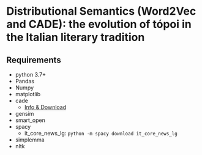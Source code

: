 # Distributional Semantics (Word2Vec and CADE): the evolution of tópoi in the Italian literary tradition

## Requirements
* python 3.7+
* Pandas
* Numpy
* matplotlib
* cade
  * [Info & Download](https://federicobianchi.io/cade/)
* gensim
* smart_open
* spacy
  * it_core_news_lg: `python -m spacy download it_core_news_lg`
* simplemma
* nltk

